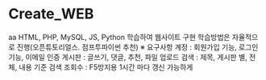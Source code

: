 # Create_WEB
aa
HTML, PHP, MySQL, JS, Python 학습하여 웹사이트 구현
학습방법은 자율적으로 진행(오픈튜토리얼스. 점프투파이썬 추천)
※ 요구사항
  계정 : 회원가입 기능,   로그인 기능,  이메일 인증 
  게시판 : 글쓰기, 댓글, 추천, 파일 업로드
  검색 : 제목, 게시판 별, 전체, 내용 기준 검색
  조회수 : F5방지용 1시간 마다 갱신 가능하게

